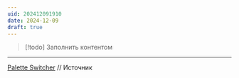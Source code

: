 ```yaml
---
uid: 202412091910
date: 2024-12-09
draft: true
---
```


> [!todo] Заполнить контентом

---

[Palette Switcher](https://paletteswitcher.bruyant.xyz/) // Источник
